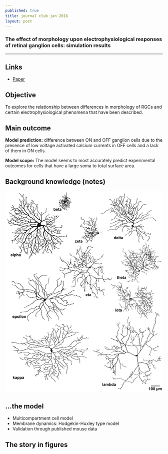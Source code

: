 ```yaml
---
published: true
title: journal club jan 2016
layout: post
---
```

### The effect of morphology upon electrophysiological responses of retinal ganglion cells: simulation results

--- 


## Links 
* [Paper](http://link.springer.com/article/10.1007/s10827-013-0463-7/fulltext.html)

## Objective

To explore the relationship between differences in morphology of RGCs and certain electrophysiological phenomena that have been described.

## Main outcome

**Model prediction:** difference between ON and OFF ganglion cells due to the presence of low voltage activated calcium currents in OFF cells and a lack of them in ON cells.

**Model scope:** The model seems to most accurately predict experimental outcomes for cells that have a large soma to total surface area.


## Background knowledge (notes)

![Image](morphologies.jpg)

## ...the model

* Multicompartment cell model
* Membrane dynamics: Hodgekin-Huxley type model
* Validation through published mouse data

## The story in figures
